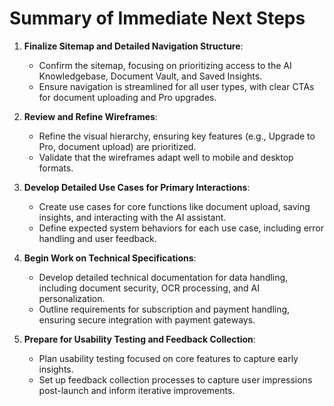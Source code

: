 # Summary of Immediate Next Steps

1. **Finalize Sitemap and Detailed Navigation Structure**:

   - Confirm the sitemap, focusing on prioritizing access to the AI Knowledgebase, Document Vault, and Saved Insights.
   - Ensure navigation is streamlined for all user types, with clear CTAs for document uploading and Pro upgrades.

2. **Review and Refine Wireframes**:

   - Refine the visual hierarchy, ensuring key features (e.g., Upgrade to Pro, document upload) are prioritized.
   - Validate that the wireframes adapt well to mobile and desktop formats.

3. **Develop Detailed Use Cases for Primary Interactions**:

   - Create use cases for core functions like document upload, saving insights, and interacting with the AI assistant.
   - Define expected system behaviors for each use case, including error handling and user feedback.

4. **Begin Work on Technical Specifications**:

   - Develop detailed technical documentation for data handling, including document security, OCR processing, and AI personalization.
   - Outline requirements for subscription and payment handling, ensuring secure integration with payment gateways.

5. **Prepare for Usability Testing and Feedback Collection**:
   - Plan usability testing focused on core features to capture early insights.
   - Set up feedback collection processes to capture user impressions post-launch and inform iterative improvements.
